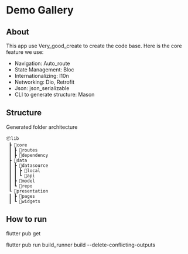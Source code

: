 # Demo Gallery

## About

This app use Very_good_create to create the code base. Here is the core feature we use:
- Navigation: Auto_route
- State Management: Bloc
- Internationalizing: l10n
- Networking: Dio, Retrofit
- Json: json_serializable
- CLI to generate structure: Mason

## Structure
Generated folder architecture
```
📦lib
 ┣ 📂core
 ┃ ┣ 📂routes
 ┃ ┣ 📂dependency
 ┣ 📂data
 ┃ ┣ 📂datasource
 ┃ ┃ ┣ 📂local
 ┃ ┃ ┗ 📂api
 ┃ ┣ 📂model
 ┃ ┗ 📂repo
 ┗ 📂presentation
 ┃ ┣ 📂pages
 ┃ ┗ 📂widgets
 ```

## How to run

flutter pub get

flutter pub run build_runner build --delete-conflicting-outputs